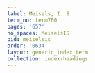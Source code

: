 ```yaml
---
label: Meisels, I. S.
term_no: term760
pages: '657'
no_spaces: MeiselsIS
pid: meiselsis
order: '0634'
layout: generic_index_term
collection: index-headings
---
```

